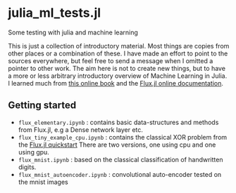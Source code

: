 # julia_ml_tests.jl

Some testing with julia and machine learning

This is just a collection of introductory material. Most things are copies from other places or a combination of these. I have made an effort to point to the sources everywhere, but feel free to send a message when I omitted a pointer to other work. The aim here is not to create new things, but to have a more or less arbitrary introductory overview of Machine Learning in Julia. I learned much from [this online book](https://book.sciml.ai/) and the [Flux.jl online documentation](https://fluxml.ai/Flux.jl/stable/).

## Getting started

- `flux_elementary.ipynb` : contains basic data-structures and methods from Flux.jl, e.g a Dense network layer etc.
- `flux_tiny_example_cpu.ipynb` : contains the classical XOR problem from the [Flux.jl quickstart](https://fluxml.ai/Flux.jl/stable/models/quickstart/) There are two versions, one using cpu and one using gpu.
- `flux_mnist.ipynb` : based on the classical classification of handwritten digits.
- `flux_mnist_autoencoder.ipynb` : convolutional auto-encoder tested on the mnist images